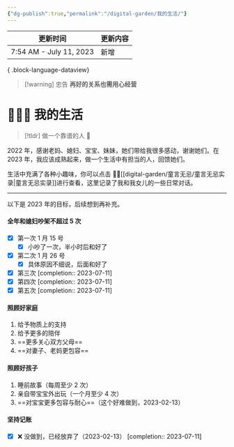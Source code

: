 ```yaml
---
{"dg-publish":true,"permalink":"/digital-garden/我的生活/"}
---
```



| 更新时间                    | 更新内容 |
| ----------------------- | ---- |
| 7:54 AM - July 11, 2023 | 新增   |

{ .block-language-dataview}

> [!warning] 忠告
> **再好的关系也需用心经营**

# 👨‍👩‍👧 我的生活

> [!tldr] 做一个靠谱的人 🧡

2022 年，感谢老妈、媳妇、宝宝、妹妹，她们带给我很多感动，谢谢她们。在 2023 年，我应该成熟起来，做一个生活中有担当的人，回馈她们。

生活中充满了各种小趣味，你可以点击 🧒🏻[[digital-garden/童言无忌/童言无忌实录\|童言无忌实录]]进行查看，这里记录了我和我女儿的一些日常对话。

---

以下是 2023 年的目标，后续想到再补充。

#### 全年和媳妇吵架不超过 5 次

- [x] 第一次 1 月 15 号
  - [x] 小吵了一次，半小时后和好了
- [x] 第二次 1 月 26 号
  - [x] 具体原因不细说，后面和好了
- [x] 第三次 [completion:: 2023-07-11]
- [x] 第四次 [completion:: 2023-07-11]
- [x] 第五次 [completion:: 2023-07-11]

#### 照顾好家庭

1. 给予物质上的支持
2. 给予更多的陪伴
3. ==更多关心双方父母==
4. ==对妻子、老妈更包容==

#### 照顾好孩子

1. 睡前故事（每周至少 2 次）
2. 亲自带宝宝外出玩（一个月至少 4 次）
3. ==对宝宝更多包容与耐心==（这个好难做到，2023-02-13）

#### 坚持记账

- [x] ❌ 没做到，已经放弃了（2023-02-13） [completion:: 2023-07-11]
